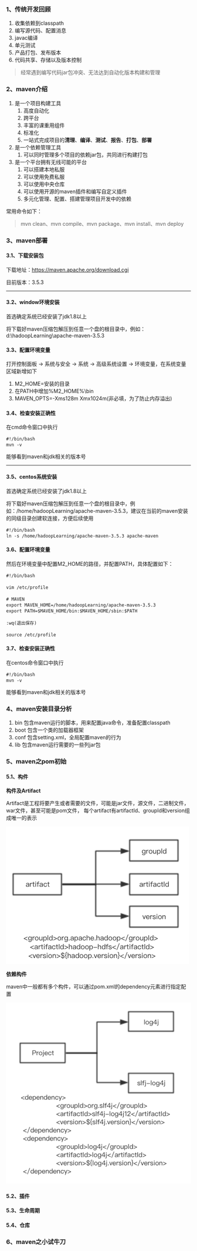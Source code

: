 ### 1、传统开发回顾

1. 收集依赖到classpath
1. 编写源代码、配置消息
1. javac编译
1. 单元测试
1. 产品打包、发布版本
1. 代码共享、存储以及版本控制

> 经常遇到编写代码jar包冲突、无法达到自动化版本构建和管理

### 2、maven介绍

1. 是一个项目构建工具
    1. 高度自动化
    1. 跨平台
    1. 丰富的课重用组件
    1. 标准化
    1. 一站式完成项目的**清理**、**编译**、**测试**、**报告**、**打包**、**部署**
1. 是一个依赖管理工具
    1. 可以同时管理多个项目的依赖jar包，共同进行构建打包
1. 是一个平台拥有无线可能的平台
    1. 可以搭建本地私服
    1. 可以使用免费私服
    1. 可以使用中央仓库
    1. 可以使用开源的maven插件和编写自定义插件
    1. 多元化管理、配置、搭建管理项目开发中的依赖

常用命令如下：

> mvn clean、mvn compile、mvn package、mvn install、mvn deploy

### 3、maven部署

#### 3.1、下载安装包

下载地址：https://maven.apache.org/download.cgi

目前版本：3.5.3

---

#### 3.2、window环境安装

首选确定系统已经安装了jdk1.8以上

将下载好maven压缩包解压到任意一个盘的根目录中，例如：d:\hadoopLearning\apache-maven-3.5.3

#### 3.3、配置环境变量

打开控制面板 -> 系统与安全 -> 系统 -> 高级系统设置 -> 环境变量，在系统变量区域新增如下

1. M2_HOME=安装的目录
1. 在PATH中增加%M2_HOME%\bin
1. MAVEN_OPTS=-Xms128m Xmx1024m(非必填，为了防止内存溢出)

#### 3.4、检查安装正确性

在cmd命令窗口中执行

```shell
#!/bin/bash
mvn -v
```
能够看到maven和jdk相关的版本号

---

#### 3.5、centos系统安装

首选确定系统已经安装了jdk1.8以上

将下载好maven压缩包解压到任意一个盘的根目录中，例如：/home/hadoopLearning/apache-maven-3.5.3，建议在当前的maven安装的同级目录创建软连接，方便后续使用

```shell
#!/bin/bash
ln -s /home/hadoopLearning/apache-maven-3.5.3 apache-maven
```

#### 3.6、配置环境变量

然后在环境变量中配置M2_HOME的路径，并配置PATH，具体配置如下：

```shell
#!/bin/bash

vim /etc/profile

# MAVEN
export MAVEN_HOME=/home/hadoopLearning/apache-maven-3.5.3
export PATH=$MAVEN_HOME/bin:$MAVEN_HOME/sbin:$PATH

:wq(退出保存)

source /etc/profile
```

#### 3.7、检查安装正确性

在centos命令窗口中执行

```shell
#!/bin/bash
mvn -v
```
能够看到maven和jdk相关的版本号

### 4、maven安装目录分析

1. bin    包含maven运行的脚本，用来配置java命令，准备配置classpath
1. boot   包含一个类的加载器框架
1. conf   包含setting.xml，全局配置maven的行为
1. lib    包含maven运行需要的一些列jar包

### 5、maven之pom初始

#### 5.1、构件

**构件及Artifact**

Artifact是工程将要产生或者需要的文件，可能是jar文件，源文件，二进制文件，war文件，甚至可能是pom文件，
每个artifact有artifactId、groupId和version组成唯一的表示

![](../images/maven/maven_1.png)

**依赖构件**

maven中一般都有多个构件，可以通过pom.xml的dependency元素进行指定配置

![](../images/maven/maven_2.png)

#### 5.2、插件



#### 5.3、生命周期

#### 5.4、仓库


### 6、maven之小试牛刀
